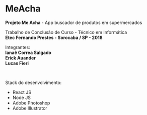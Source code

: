 # MeAcha
<b> Projeto Me Acha </b> - App buscador de produtos em supermercados

Trabalho de Conclusão de Curso - Técnico em Informática
<br>
<b> Etec Fernando Prestes - Sorocaba / SP - 2018 </b>

Integrantes: <br> 
<b>  Ianaê Correa Salgado
<br> Erick Auander
<br> Lucas Fieri </b>

<br>

Stack do desenvolvimento:
<br> 
<ul>
  <li>React JS</li>
  <li>Node JS</li>
  <li>Adobe Photoshop</li>
  <li>Adobe Illustrator</li>
</ul>
